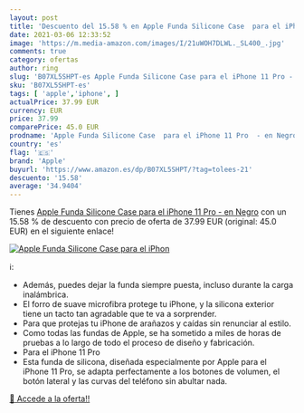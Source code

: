 ```yaml
---
layout: post
title: 'Descuento del 15.58 % en Apple Funda Silicone Case  para el iPhon'
date: 2021-03-06 12:33:52
image: 'https://m.media-amazon.com/images/I/21uWOH7DLWL._SL400_.jpg'
comments: true
category: ofertas
author: ring
slug: 'B07XL5SHPT-es Apple Funda Silicone Case para el iPhone 11 Pro - en Negro'
sku: 'B07XL5SHPT-es'
tags: [ 'apple','iphone', ]
actualPrice: 37.99 EUR
currency: EUR
price: 37.99
comparePrice: 45.0 EUR
prodname: 'Apple Funda Silicone Case  para el iPhone 11 Pro  - en Negro'
country: 'es'
flag: '🇪🇸'
brand: 'Apple'
buyurl: 'https://www.amazon.es/dp/B07XL5SHPT/?tag=tolees-21'
descuento: '15.58'
average: '34.9404'
---
```


Tienes [Apple Funda Silicone Case  para el iPhone 11 Pro  - en Negro](https://www.amazon.es/dp/B07XL5SHPT/?tag=tolees-21) con un 15.58 % de descuento con precio de oferta de 37.99 EUR (original: 45.0 EUR) en el siguiente enlace!

[![Apple Funda Silicone Case  para el iPhon](https://m.media-amazon.com/images/I/21uWOH7DLWL._SL400_.jpg)](https://www.amazon.es/dp/B07XL5SHPT/?tag=tolees-21)

ℹ️:

- Además, puedes dejar la funda siempre puesta, incluso durante la carga inalámbrica.
- El forro de suave microfibra protege tu iPhone, y la silicona exterior tiene un tacto tan agradable que te va a sorprender.
- Para que protejas tu iPhone de arañazos y caídas sin renunciar al estilo.
- Como todas las fundas de Apple, se ha sometido a miles de horas de pruebas a lo largo de todo el proceso de diseño y fabricación.
- Para el iPhone 11 Pro
- Esta funda de silicona, diseñada especialmente por Apple para el iPhone 11 Pro, se adapta perfectamente a los botones de volumen, el botón lateral y las curvas del teléfono sin abultar nada.

[🛒 Accede a la oferta!!](https://www.amazon.es/dp/B07XL5SHPT/?tag=tolees-21)
